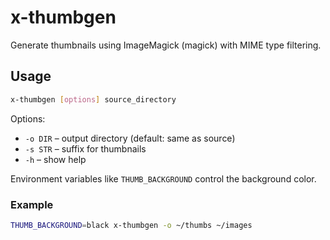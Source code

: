# x-thumbgen

Generate thumbnails using ImageMagick (magick) with MIME type filtering.

## Usage

```bash
x-thumbgen [options] source_directory
```

Options:

- `-o DIR` – output directory (default: same as source)
- `-s STR` – suffix for thumbnails
- `-h` – show help

Environment variables like `THUMB_BACKGROUND` control the background
color.

### Example

```bash
THUMB_BACKGROUND=black x-thumbgen -o ~/thumbs ~/images
```

<!-- vim: set ft=markdown spell spelllang=en_us cc=80 : -->
